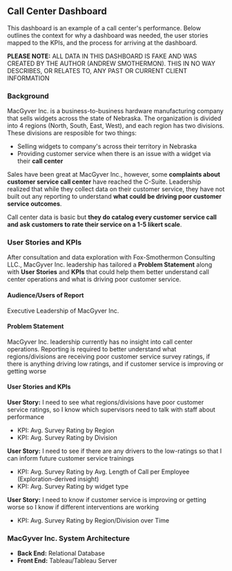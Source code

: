 ## Call Center Dashboard

This dashboard is an example of a call center's performance. Below outlines the context for why a dashboard was needed, the user stories mapped to the KPIs, and the process for arriving at the dashboard. 

**PLEASE NOTE:** ALL DATA IN THIS DASHBOARD IS FAKE AND WAS CREATED BY THE AUTHOR (ANDREW SMOTHERMON). THIS IN NO WAY DESCRIBES, OR RELATES TO, ANY PAST OR CURRENT CLIENT INFORMATION

### Background

MacGyver Inc. is a business-to-business hardware manufacturing company that sells widgets across the state of Nebraska. The organization is divided into 4 regions (North, South, East, West), and each region has two divisions. These divisions are resposible for two things:

* Selling widgets to company's across their territory in Nebraska
* Providing customer service when there is an issue with a widget via their **call center**

Sales have been great at MacGyver Inc., however, some **complaints about customer service call center** have reached the C-Suite. Leadership realized that while they collect data on their customer service, they have not built out any reporting to understand **what could be driving poor customer service outcomes**.

Call center data is basic but **they do catalog every customer service call and ask customers to rate their service on a 1-5 likert scale**.

### User Stories and KPIs

After consultation and data exploration with Fox-Smothermon Consulting LLC., MacGyver Inc. leadership has tailored a **Problem Statement** along with **User Stories** and **KPIs** that could help them better understand call center operations and what is driving poor customer service. 

#### Audience/Users of Report
Executive Leadership of MacGyver Inc. 

#### Problem Statement

MacGyver Inc. leadership currently has no insight into call center operations. Reporting is required to better understand what regions/divisions are receiving poor customer service survey ratings, if there is anything driving low ratings, and if customer service is improving or getting worse

#### User Stories and KPIs

**User Story:** I need to see what regions/divisions have poor customer service ratings, so I know which supervisors need to talk with staff about performance
* KPI: Avg. Survey Rating by Region 
* KPI: Avg. Survey Rating by Division

**User Story:** I need to see if there are any drivers to the low-ratings so that I can inform future customer service trainings 
* KPI: Avg. Survey Rating by Avg. Length of Call per Employee (Exploration-derived insight)
* KPI: Avg. Survey Rating by widget type

**User Story:** I need to know if customer service is improving or getting worse so I know if different interventions are working
* KPI: Avg. Survey Rating by Region/Division over Time

### MacGyver Inc. System Architecture

* **Back End:** Relational Database
* **Front End:** Tableau/Tableau Server
